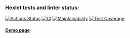 ### Hexlet tests and linter status:

[![Actions Status](https://github.com/1g0rbm/frontend-project-lvl3/workflows/hexlet-check/badge.svg)](https://github.com/1g0rbm/frontend-project-lvl3/actions) 
[![CI](https://github.com/1g0rbm/frontend-project-lvl3/actions/workflows/ci.yml/badge.svg)](https://github.com/1g0rbm/frontend-project-lvl3/actions/workflows/ci.yml)
[![Maintainability](https://api.codeclimate.com/v1/badges/606df3fb651e401dc06d/maintainability)](https://codeclimate.com/github/1g0rbm/frontend-project-lvl3/maintainability)
[![Test Coverage](https://api.codeclimate.com/v1/badges/606df3fb651e401dc06d/test_coverage)](https://codeclimate.com/github/1g0rbm/frontend-project-lvl3/test_coverage)

#### [Demo page](https://frontend-project-lvl3-gold-eight.vercel.app/)